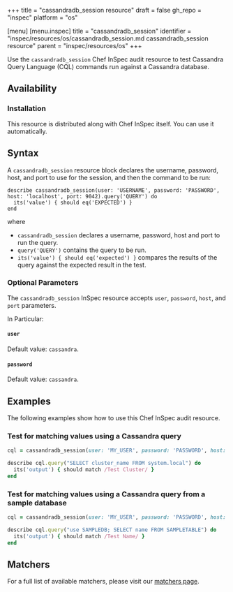 +++
title = "cassandradb_session resource"
draft = false
gh_repo = "inspec"
platform = "os"

[menu]
  [menu.inspec]
    title = "cassandradb_session"
    identifier = "inspec/resources/os/cassandradb_session.md cassandradb_session resource"
    parent = "inspec/resources/os"
+++

Use the `cassandradb_session` Chef InSpec audit resource to test Cassandra Query Language (CQL) commands run against a Cassandra database.

## Availability

### Installation

This resource is distributed along with Chef InSpec itself. You can use it automatically.

## Syntax

A `cassandradb_session` resource block declares the username, password, host, and port to use for the session, and then the command to be run:

    describe cassandradb_session(user: 'USERNAME', password: 'PASSWORD', host: 'localhost', port: 9042).query('QUERY') do
      its('value') { should eq('EXPECTED') }
    end

where

- `cassandradb_session` declares a username, password, host and port to run the query.
- `query('QUERY')` contains the query to be run.
- `its('value') { should eq('expected') }` compares the results of the query against the expected result in the test.

### Optional Parameters

The `cassandradb_session` InSpec resource accepts `user`, `password`, `host`, and `port` parameters.

In Particular:

#### `user`

Default value: `cassandra`.

#### `password`

Default value: `cassandra`.

## Examples

The following examples show how to use this Chef InSpec audit resource.

### Test for matching values using a Cassandra query

```ruby
cql = cassandradb_session(user: 'MY_USER', password: 'PASSWORD', host: 'localhost', port: 9042)

describe cql.query("SELECT cluster_name FROM system.local") do
  its('output') { should match /Test Cluster/ }
end
```

### Test for matching values using a Cassandra query from a sample database

```ruby
cql = cassandradb_session(user: 'MY_USER', password: 'PASSWORD', host: 'localhost', port: 9042)

describe cql.query("use SAMPLEDB; SELECT name FROM SAMPLETABLE") do
  its('output') { should match /Test Name/ }
end
```

## Matchers

For a full list of available matchers, please visit our [matchers page](/inspec/matchers/).
